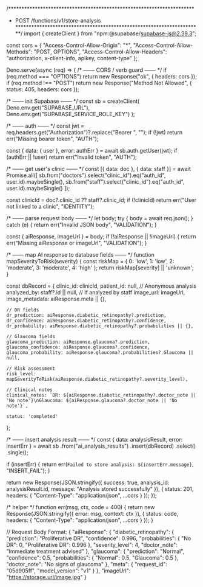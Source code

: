 /**********************************************************************
 *  POST /functions/v1/store-analysis
 **********************************************************************/
import { createClient } from "npm:@supabase/supabase-js@2.39.3";

const cors = {
  "Access-Control-Allow-Origin": "*",
  "Access-Control-Allow-Methods": "POST, OPTIONS",
  "Access-Control-Allow-Headers": "authorization, x-client-info, apikey, content-type"
};

Deno.serve(async (req) => {
  /* ─── CORS / verb guard ─── */
  if (req.method === "OPTIONS") return new Response("ok", { headers: cors });
  if (req.method !== "POST") return new Response("Method Not Allowed", {
    status: 405,
    headers: cors
  });

  /* ─── init Supabase ─── */
  const sb = createClient(
    Deno.env.get("SUPABASE_URL"),
    Deno.env.get("SUPABASE_SERVICE_ROLE_KEY")
  );

  /* ─── auth ─── */
  const jwt = req.headers.get("Authorization")?.replace("Bearer ", "");
  if (!jwt) return err("Missing bearer token", "AUTH");

  const { data: { user }, error: authErr } = await sb.auth.getUser(jwt);
  if (authErr || !user) return err("Invalid token", "AUTH");

  /* ─── get user's clinic ─── */
  const [{ data: doc }, { data: staff }] = await Promise.all([
    sb.from("doctors").select("clinic_id").eq("auth_id", user.id).maybeSingle(),
    sb.from("staff").select("clinic_id").eq("auth_id", user.id).maybeSingle()
  ]);

  const clinicId = doc?.clinic_id ?? staff?.clinic_id;
  if (!clinicId) return err("User not linked to a clinic", "IDENTITY");

  /* ─── parse request body ─── */
  let body;
  try {
    body = await req.json();
  } catch (e) {
    return err("Invalid JSON body", "VALIDATION");
  }

  const { aiResponse, imageUrl } = body;
  if (!aiResponse || !imageUrl) {
    return err("Missing aiResponse or imageUrl", "VALIDATION");
  }

  /* ─── map AI response to database fields ─── */
  function mapSeverityToRisk(severity) {
    const riskMap = { 0: 'low', 1: 'low', 2: 'moderate', 3: 'moderate', 4: 'high' };
    return riskMap[severity] || 'unknown';
  }

  const dbRecord = {
    clinic_id: clinicId,
    patient_id: null, // Anonymous analysis
    analyzed_by: staff?.id || null, // If analyzed by staff
    image_url: imageUrl,
    image_metadata: aiResponse.meta || {},
    
    // DR fields
    dr_prediction: aiResponse.diabetic_retinopathy?.prediction,
    dr_confidence: aiResponse.diabetic_retinopathy?.confidence,
    dr_probability: aiResponse.diabetic_retinopathy?.probabilities || {},
    
    // Glaucoma fields
    glaucoma_prediction: aiResponse.glaucoma?.prediction,
    glaucoma_confidence: aiResponse.glaucoma?.confidence,
    glaucoma_probability: aiResponse.glaucoma?.probabilities?.Glaucoma || null,
    
    // Risk assessment
    risk_level: mapSeverityToRisk(aiResponse.diabetic_retinopathy?.severity_level),
    
    // Clinical notes
    clinical_notes: `DR: ${aiResponse.diabetic_retinopathy?.doctor_note || 'No note'}\nGlaucoma: ${aiResponse.glaucoma?.doctor_note || 'No note'}`,
    
    status: 'completed'
  };

  /* ─── insert analysis result ─── */
  const { data: analysisResult, error: insertErr } = await sb
    .from("ai_analysis_results")
    .insert(dbRecord)
    .select()
    .single();

  if (insertErr) {
    return err(`Failed to store analysis: ${insertErr.message}`, "INSERT_FAIL");
  }

  return new Response(JSON.stringify({
    success: true,
    analysis_id: analysisResult.id,
    message: "Analysis stored successfully"
  }), {
    status: 201,
    headers: {
      "Content-Type": "application/json",
      ...cors
    }
  });
});

/* helper */
function err(msg, ctx, code = 400) {
  return new Response(JSON.stringify({
    error: msg,
    context: ctx
  }), {
    status: code,
    headers: {
      "Content-Type": "application/json",
      ...cors
    }
  });
}



// Request Body Format:
{
  "aiResponse": {
    "diabetic_retinopathy": {
      "prediction": "Proliferative DR",
      "confidence": 0.996,
      "probabilities": { "No DR": 0, "Proliferative DR": 0.996 },
      "severity_level": 4,
      "doctor_note": "Immediate treatment advised"
    },
    "glaucoma": {
      "prediction": "Normal", 
      "confidence": 0.5,
      "probabilities": { "Normal": 0.5, "Glaucoma": 0.5 },
      "doctor_note": "No signs of glaucoma"
    },
    "meta": { "request_id": "05d905ff", "model_version": "v1" }
  },
  "imageUrl": "https://storage.url/image.jpg"
}

